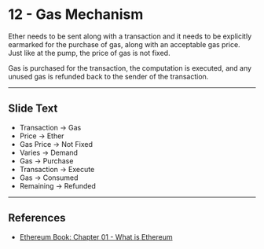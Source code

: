 # 12 - Gas Mechanism


Ether needs to be sent along with a transaction and it needs to be explicitly earmarked for the purchase of gas, along with an acceptable gas price. Just like at the pump, the price of gas is not fixed. 

Gas is purchased for the transaction, the computation is executed, and any unused gas is refunded back to the sender of the transaction. 

---
## Slide Text
- Transaction -> Gas
- Price -> Ether
- Gas Price -> Not Fixed
- Varies -> Demand
- Gas -> Purchase
- Transaction -> Execute
- Gas -> Consumed
- Remaining -> Refunded
---
## References
- [Ethereum Book: Chapter 01 - What is Ethereum](https://github.com/ethereumbook/ethereumbook/blob/develop/01what-is.asciidoc)